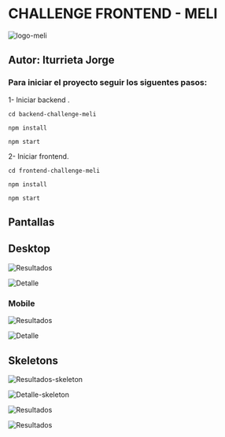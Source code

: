 # CHALLENGE FRONTEND - MELI
![logo-meli](/logo2x.png)

## Autor: Iturrieta Jorge

### Para iniciar el proyecto seguir los siguentes pasos:

1- Iniciar backend .

`cd backend-challenge-meli`

`npm install`

`npm start`

2- Iniciar frontend.

`cd frontend-challenge-meli`

`npm install`

`npm start`

## Pantallas 

## Desktop

![Resultados](/results-desktop.png "Resultados")

![Detalle](/detail-desktop.png "Detalle")


### Mobile 

![Resultados](/results-mobile.png "Resultados")

![Detalle](/detail-mobile.png "Detalle")




## Skeletons  

![Resultados-skeleton](/skeleton-mobile-results.png "Resultados-skeleton")

![Detalle-skeleton](/skeleton-detail-mobile.png "Detalle-skeleton")

![Resultados](/skeleton-desktop-results.png "Resultados-skeleton")

![Resultados](/skeleton-desktop-detail.png "Detalle-skeleton")






